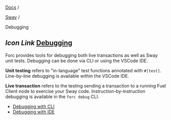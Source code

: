 [Docs](https://docs.fuel.network/) /

[Sway](https://docs.fuel.network/docs/sway/) /

Debugging

## _Icon Link_ [Debugging](https://docs.fuel.network/docs/sway/debugging/\#debugging)

Forc provides tools for debugging both live transactions as well as Sway unit tests.
Debugging can be done via CLI or using the VSCode IDE.

**Unit testing** refers to "in-language" test functions annotated with `#[test]`. Line-by-line
debugging is available within the VSCode IDE.

**Live transaction** refers to the testing sending a transaction to a running Fuel Client
node to exercise your Sway code. Instruction-by-instruction debugging is available in the `forc debug` CLI.

- [Debugging with CLI](https://docs.fuel.network/docs/sway/debugging/debugging_with_cli/)
- [Debugging with IDE](https://docs.fuel.network/docs/sway/debugging/debugging_with_ide/)